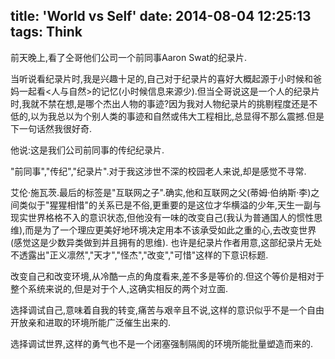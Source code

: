 title: 'World vs Self'
date: 2014-08-04 12:25:13
tags: Think
---
前天晚上,看了仝哥他们公司一个前同事Aaron Swat的纪录片.<!--more-->

当听说看纪录片时,我是兴趣十足的,自己对于纪录片的喜好大概起源于小时候和爸妈一起看<人与自然>的记忆(小时候信息来源少).但当仝哥说这是一个人的纪录片时,我就不禁在想,是哪个杰出人物的事迹?因为我对人物纪录片的挑剔程度还是不低的,以为我总以为个别人类的事迹和自然或伟大工程相比,总显得不那么震撼.但是下一句话然我很好奇.

他说:这是我们公司前同事的传纪纪录片.

"前同事","传纪","纪录片".对于我这涉世不深的校园老人来说,却是感觉不寻常.

艾伦·施瓦茨.最后的标签是"互联网之子".确实,他和互联网之父(蒂姆·伯纳斯·李)之间类似于"猩猩相惜"的关系已是不俗,更重要的是这位才华横溢的少年,天生一副与现实世界格格不入的意识状态,但他没有一味的改变自己(我认为普通国人的惯性思维),而是为了一个理应更美好地环境决定用本不该承受如此之重的心,去改变世界(感觉这是少数异类做到并且拥有的思维).
也许是纪录片作者用意,这部纪录片无处不透露出"正义凛然","天才","怪杰","改变","可惜"这样的下意识标题.

改变自己和改变环境,从冷酷一点的角度看来,差不多是等价的.但这个等价是相对于整个系统来说的,但是对于个人,这确实相反的两个对立面.

选择调试自己,意味着自我的转变,痛苦与艰辛且不说,这样的意识似乎不是一个自由开放亲和进取的环境所能广泛催生出来的.

选择调试世界,这样的勇气也不是一个闭塞强制隔阂的环境所能批量塑造而来的.
